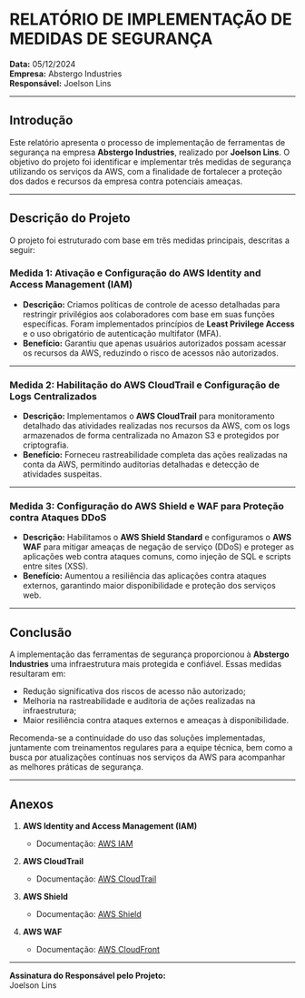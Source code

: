 
# RELATÓRIO DE IMPLEMENTAÇÃO DE MEDIDAS DE SEGURANÇA

**Data:** 05/12/2024  
**Empresa:** Abstergo Industries  
**Responsável:** Joelson Lins  

---

## Introdução

Este relatório apresenta o processo de implementação de ferramentas de segurança na empresa **Abstergo Industries**, realizado por **Joelson Lins**. O objetivo do projeto foi identificar e implementar três medidas de segurança utilizando os serviços da AWS, com a finalidade de fortalecer a proteção dos dados e recursos da empresa contra potenciais ameaças.

---

## Descrição do Projeto

O projeto foi estruturado com base em três medidas principais, descritas a seguir:

### **Medida 1: Ativação e Configuração do AWS Identity and Access Management (IAM)**

- **Descrição:** Criamos políticas de controle de acesso detalhadas para restringir privilégios aos colaboradores com base em suas funções específicas. Foram implementados princípios de **Least Privilege Access** e o uso obrigatório de autenticação multifator (MFA).  
- **Benefício:** Garantiu que apenas usuários autorizados possam acessar os recursos da AWS, reduzindo o risco de acessos não autorizados.  

---

### **Medida 2: Habilitação do AWS CloudTrail e Configuração de Logs Centralizados**

- **Descrição:** Implementamos o **AWS CloudTrail** para monitoramento detalhado das atividades realizadas nos recursos da AWS, com os logs armazenados de forma centralizada no Amazon S3 e protegidos por criptografia.  
- **Benefício:** Forneceu rastreabilidade completa das ações realizadas na conta da AWS, permitindo auditorias detalhadas e detecção de atividades suspeitas.  

---

### **Medida 3: Configuração do AWS Shield e WAF para Proteção contra Ataques DDoS**

- **Descrição:** Habilitamos o **AWS Shield Standard** e configuramos o **AWS WAF** para mitigar ameaças de negação de serviço (DDoS) e proteger as aplicações web contra ataques comuns, como injeção de SQL e scripts entre sites (XSS).  
- **Benefício:** Aumentou a resiliência das aplicações contra ataques externos, garantindo maior disponibilidade e proteção dos serviços web.  

---

## Conclusão

A implementação das ferramentas de segurança proporcionou à **Abstergo Industries** uma infraestrutura mais protegida e confiável. Essas medidas resultaram em:  

- Redução significativa dos riscos de acesso não autorizado;  
- Melhoria na rastreabilidade e auditoria de ações realizadas na infraestrutura;  
- Maior resiliência contra ataques externos e ameaças à disponibilidade.  

Recomenda-se a continuidade do uso das soluções implementadas, juntamente com treinamentos regulares para a equipe técnica, bem como a busca por atualizações contínuas nos serviços da AWS para acompanhar as melhores práticas de segurança.

---

## Anexos

1. **AWS Identity and Access Management (IAM)**
   - Documentação: [AWS IAM](https://docs.aws.amazon.com/pt_br/iam/)

2. **AWS CloudTrail**
   - Documentação: [AWS CloudTrail](https://docs.aws.amazon.com/pt_br/cloudtrail/)

3. **AWS Shield**
   - Documentação: [AWS Shield](https://docs.aws.amazon.com/pt_br/shield/)

4. **AWS WAF**
   - Documentação: [AWS CloudFront](https://docs.aws.amazon.com/pt_br/waf/)
 

---

**Assinatura do Responsável pelo Projeto:**  
Joelson Lins  